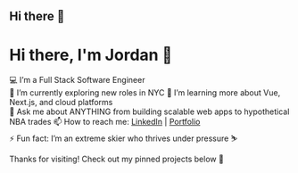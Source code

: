 ## Hi there 👋

<!--
**jhschiff/jhschiff** is a ✨ _special_ ✨ repository because its `README.md` (this file) appears on your GitHub profile.

Here are some ideas to get you started:

- 🔭 I’m currently working on ...
- 🌱 I’m currently learning ...
- 👯 I’m looking to collaborate on ...
- 🤔 I’m looking for help with ...
- 💬 Ask me about ...
- 📫 How to reach me: ...
- 😄 Pronouns: ...
- ⚡ Fun fact: ...
-->

# Hi there, I'm Jordan 👋  

💻 I’m a Full Stack Software Engineer  
🌱 I’m currently exploring new roles in NYC
🔭 I’m learning more about Vue, Next.js, and cloud platforms  
💬 Ask me about ANYTHING from building scalable web apps to hypothetical NBA trades
📫 How to reach me: [LinkedIn](https://www.linkedin.com/in/jhschiff/) | [Portfolio](https://jordanschiff.netlify.app)  
⚡ Fun fact: I’m an extreme skier who thrives under pressure ⛷️  

Thanks for visiting! Check out my pinned projects below 🚀  

